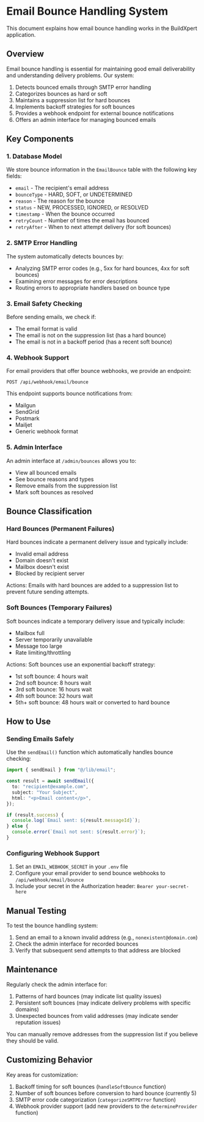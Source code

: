 # Email Bounce Handling System

This document explains how email bounce handling works in the BuildXpert application.

## Overview

Email bounce handling is essential for maintaining good email deliverability and understanding delivery problems. Our system:

1. Detects bounced emails through SMTP error handling
2. Categorizes bounces as hard or soft
3. Maintains a suppression list for hard bounces
4. Implements backoff strategies for soft bounces
5. Provides a webhook endpoint for external bounce notifications
6. Offers an admin interface for managing bounced emails

## Key Components

### 1. Database Model

We store bounce information in the `EmailBounce` table with the following key fields:

- `email` - The recipient's email address
- `bounceType` - HARD, SOFT, or UNDETERMINED
- `reason` - The reason for the bounce
- `status` - NEW, PROCESSED, IGNORED, or RESOLVED
- `timestamp` - When the bounce occurred
- `retryCount` - Number of times the email has bounced
- `retryAfter` - When to next attempt delivery (for soft bounces)

### 2. SMTP Error Handling

The system automatically detects bounces by:

- Analyzing SMTP error codes (e.g., 5xx for hard bounces, 4xx for soft bounces)
- Examining error messages for error descriptions
- Routing errors to appropriate handlers based on bounce type

### 3. Email Safety Checking

Before sending emails, we check if:

- The email format is valid
- The email is not on the suppression list (has a hard bounce)
- The email is not in a backoff period (has a recent soft bounce)

### 4. Webhook Support

For email providers that offer bounce webhooks, we provide an endpoint:

```
POST /api/webhook/email/bounce
```

This endpoint supports bounce notifications from:

- Mailgun
- SendGrid
- Postmark
- Mailjet
- Generic webhook format

### 5. Admin Interface

An admin interface at `/admin/bounces` allows you to:

- View all bounced emails
- See bounce reasons and types
- Remove emails from the suppression list
- Mark soft bounces as resolved

## Bounce Classification

### Hard Bounces (Permanent Failures)

Hard bounces indicate a permanent delivery issue and typically include:

- Invalid email address
- Domain doesn't exist
- Mailbox doesn't exist
- Blocked by recipient server

Actions: Emails with hard bounces are added to a suppression list to prevent future sending attempts.

### Soft Bounces (Temporary Failures)

Soft bounces indicate a temporary delivery issue and typically include:

- Mailbox full
- Server temporarily unavailable
- Message too large
- Rate limiting/throttling

Actions: Soft bounces use an exponential backoff strategy:

- 1st soft bounce: 4 hours wait
- 2nd soft bounce: 8 hours wait
- 3rd soft bounce: 16 hours wait
- 4th soft bounce: 32 hours wait
- 5th+ soft bounce: 48 hours wait or converted to hard bounce

## How to Use

### Sending Emails Safely

Use the `sendEmail()` function which automatically handles bounce checking:

```typescript
import { sendEmail } from "@/lib/email";

const result = await sendEmail({
  to: "recipient@example.com",
  subject: "Your Subject",
  html: "<p>Email content</p>",
});

if (result.success) {
  console.log(`Email sent: ${result.messageId}`);
} else {
  console.error(`Email not sent: ${result.error}`);
}
```

### Configuring Webhook Support

1. Set an `EMAIL_WEBHOOK_SECRET` in your `.env` file
2. Configure your email provider to send bounce webhooks to `/api/webhook/email/bounce`
3. Include your secret in the Authorization header: `Bearer your-secret-here`

## Manual Testing

To test the bounce handling system:

1. Send an email to a known invalid address (e.g., `nonexistent@domain.com`)
2. Check the admin interface for recorded bounces
3. Verify that subsequent send attempts to that address are blocked

## Maintenance

Regularly check the admin interface for:

1. Patterns of hard bounces (may indicate list quality issues)
2. Persistent soft bounces (may indicate delivery problems with specific domains)
3. Unexpected bounces from valid addresses (may indicate sender reputation issues)

You can manually remove addresses from the suppression list if you believe they should be valid.

## Customizing Behavior

Key areas for customization:

1. Backoff timing for soft bounces (`handleSoftBounce` function)
2. Number of soft bounces before conversion to hard bounce (currently 5)
3. SMTP error code categorization (`categorizeSMTPError` function)
4. Webhook provider support (add new providers to the `determineProvider` function)
